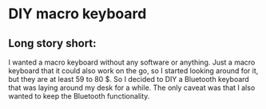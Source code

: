 # DIY macro keyboard

## Long story short: 
I wanted a macro keyboard without any software or anything. Just a macro keyboard that it could also work on the go, so I started looking around for it, but they are at least 59 to 80 $. So I decided to DIY a Bluetooth keyboard that was laying around my desk for a while. The only caveat was that I also wanted to keep the Bluetooth functionality.
